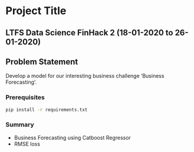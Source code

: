 

# Project Title

## LTFS Data Science FinHack 2 (18-01-2020 to 26-01-2020)

## Problem Statement
Develop a model for our interesting business challenge ‘Business Forecasting’.


### Prerequisites


```bash
pip install -r requirements.txt
```


### Summary
 
- Business Forecasting using Catboost Regressor
- RMSE loss